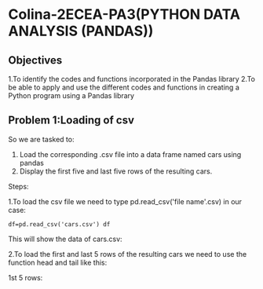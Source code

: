 # Colina-2ECEA-PA3(PYTHON DATA ANALYSIS (PANDAS))

## Objectives
1.To identify the codes and functions incorporated in the Pandas library 
2.To be able to apply and use the different codes and functions in creating a Python program using a 
Pandas library

## Problem 1:Loading of csv

So we are tasked to:
1. Load the corresponding .csv file into a data frame named cars using pandas
2. Display the first five and last five rows of the resulting cars.

Steps:

1.To load the csv file we need to type pd.read_csv('file name'.csv) in our case:

`
df=pd.read_csv('cars.csv')
df
`

This will show the data of cars.csv:

2.To load the first and last 5 rows of the resulting cars we need to use the function head and tail like this:

1st 5 rows:

